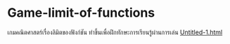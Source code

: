 # Game-limit-of-functions
เกมคณิตศาสตร์เรื่องลิมิตของฟังก์ชัน ทำขึ้นเพื่อฝึกทักษะการเรียนรู้ผ่านการเล่น
[Untitled-1.html](https://github.com/user-attachments/files/22028475/Untitled-1.html)
<!DOCTYPE html>
<html lang="th">
<head>
    <meta charset="UTF-8">
    <meta name="viewport" content="width=device-width, initial-scale=1.0">
    <title>เกมลิมิตสุดฮา - Funny Limit Quiz!</title>
    <script src="https://cdn.tailwindcss.com"></script>
    <style>
        @import url('https://fonts.googleapis.com/css2?family=Kanit:wght@300;400;500;600;700;800&display=swap');
        
        body {
            font-family: 'Kanit', sans-serif;
            background: linear-gradient(135deg, #667eea 0%, #764ba2 100%);
            min-height: 100vh;
        }
        
        .game-title {
            background: linear-gradient(45deg, #ff6b6b, #4ecdc4, #45b7d1, #96ceb4, #feca57);
            background-size: 300% 300%;
            -webkit-background-clip: text;
            -webkit-text-fill-color: transparent;
            background-clip: text;
            animation: rainbow 3s ease-in-out infinite;
        }
        
        @keyframes rainbow {
            0%, 100% { background-position: 0% 50%; }
            50% { background-position: 100% 50%; }
        }
        
        .bounce {
            animation: bounce 2s infinite;
        }
        
        @keyframes bounce {
            0%, 20%, 50%, 80%, 100% { transform: translateY(0); }
            40% { transform: translateY(-10px); }
            60% { transform: translateY(-5px); }
        }
        
        .wiggle {
            animation: wiggle 1s ease-in-out infinite;
        }
        
        @keyframes wiggle {
            0%, 100% { transform: rotate(0deg); }
            25% { transform: rotate(5deg); }
            75% { transform: rotate(-5deg); }
        }
        
        .shake {
            animation: shake 0.5s ease-in-out;
        }
        
        @keyframes shake {
            0%, 100% { transform: translateX(0); }
            25% { transform: translateX(-5px); }
            75% { transform: translateX(5px); }
        }
        
        .pulse-glow {
            animation: pulse-glow 2s ease-in-out infinite alternate;
        }
        
        @keyframes pulse-glow {
            from { box-shadow: 0 0 20px rgba(255, 107, 107, 0.5); }
            to { box-shadow: 0 0 30px rgba(255, 107, 107, 0.8), 0 0 40px rgba(255, 107, 107, 0.3); }
        }
        
        .confetti {
            position: absolute;
            width: 10px;
            height: 10px;
            background: #ff6b6b;
            animation: confetti-fall 3s linear infinite;
        }
        
        @keyframes confetti-fall {
            0% { transform: translateY(-100vh) rotate(0deg); opacity: 1; }
            100% { transform: translateY(100vh) rotate(720deg); opacity: 0; }
        }
        
        .timer-warning {
            animation: timer-pulse 1s ease-in-out infinite;
        }
        
        @keyframes timer-pulse {
            0%, 100% { transform: scale(1); }
            50% { transform: scale(1.1); }
        }
        
        .level-card {
            background: linear-gradient(135deg, rgba(255,255,255,0.95) 0%, rgba(255,255,255,0.85) 100%);
            backdrop-filter: blur(15px);
            border: 3px solid rgba(255,255,255,0.3);
        }
        
        .progress-bar {
            background: linear-gradient(90deg, #ff6b6b, #4ecdc4, #45b7d1);
            background-size: 200% 100%;
            animation: progress-shine 2s linear infinite;
        }
        
        @keyframes progress-shine {
            0% { background-position: -200% 0; }
            100% { background-position: 200% 0; }
        }
        
        .hint-popup {
            transform: scale(0);
            transition: transform 0.3s ease-in-out;
        }
        
        .hint-popup.show {
            transform: scale(1);
        }
        
        .reaction-popup {
            position: fixed;
            top: 50%;
            left: 50%;
            transform: translate(-50%, -50%) scale(0);
            z-index: 1000;
            transition: transform 0.3s ease-in-out;
        }
        
        .reaction-popup.show {
            transform: translate(-50%, -50%) scale(1);
        }
        
        .star-animation {
            animation: star-collect 1s ease-in-out;
        }
        
        @keyframes star-collect {
            0% { transform: scale(1) rotate(0deg); }
            50% { transform: scale(1.5) rotate(180deg); }
            100% { transform: scale(1) rotate(360deg); }
        }
    </style>
</head>
<body class="overflow-x-hidden">
    <!-- Confetti Container -->
    <div id="confetti-container" class="fixed inset-0 pointer-events-none z-50"></div>
    
    <!-- Reaction Popup -->
    <div id="reaction-popup" class="reaction-popup">
        <div class="level-card rounded-3xl p-8 text-center max-w-md">
            <div id="reaction-emoji" class="text-8xl mb-4">🎉</div>
            <div id="reaction-text" class="text-2xl font-bold text-purple-600 mb-2">ถูกต้อง!</div>
            <div id="reaction-message" class="text-lg text-gray-700">กราฟยิ้มให้คุณ!</div>
        </div>
    </div>
    
    <!-- Main Game Container -->
    <div class="min-h-screen p-4">
        <!-- Header with Game Stats -->
        <div class="max-w-4xl mx-auto mb-6">
            <div class="level-card rounded-2xl p-4 border-2 border-white/30">
                <div class="flex flex-wrap items-center justify-between gap-4">
                    <div class="flex items-center space-x-3">
                        <div class="text-4xl bounce">🧮</div>
                        <div>
                            <h2 class="text-purple-700 font-bold text-lg">คำถามที่ <span id="current-question">1</span>/20</h2>
                            <div class="w-32 h-2 bg-purple-200 rounded-full overflow-hidden">
                                <div id="progress-bar" class="h-full progress-bar rounded-full" style="width: 5%"></div>
                            </div>
                        </div>
                    </div>
                    
                    <div class="flex items-center space-x-4">
                        <div class="flex items-center space-x-2">
                            <span id="star-icon" class="text-2xl">⭐</span>
                            <span id="score" class="text-purple-700 font-bold text-xl">0</span>
                            <span class="text-purple-600">คะแนน</span>
                        </div>
                        
                        <div class="flex items-center space-x-2">
                            <span class="text-2xl">⏰</span>
                            <span id="timer" class="text-red-600 font-bold text-xl">2:00</span>
                        </div>
                    </div>
                </div>
            </div>
        </div>

        <!-- Game Screen Container -->
        <div id="game-screen" class="max-w-4xl mx-auto">
            
            <!-- Welcome Screen -->
            <div id="welcome-screen" class="level-card rounded-3xl p-8 text-center">
                <h1 class="game-title text-5xl md:text-7xl mb-6">เกมลิมิตสุดฮา</h1>
                <h2 class="text-3xl md:text-4xl font-bold text-purple-600 mb-4">Funny Limit Quiz! 😂</h2>
                
                <div class="flex justify-center items-center space-x-4 mb-8">
                    <div class="text-6xl bounce">📊</div>
                    <div class="text-6xl wiggle">🤪</div>
                    <div class="text-6xl bounce" style="animation-delay: 0.5s">∞</div>
                </div>
                
                <div class="bg-yellow-100 border-4 border-yellow-300 rounded-2xl p-6 mb-8">
                    <h3 class="text-2xl font-bold text-yellow-800 mb-3">ยินดีต้อนรับสู่โลกลิมิตสุดฮา! 🎭</h3>
                    <p class="text-lg text-yellow-700">เตรียมพร้อมสำหรับการผจญภัยทางคณิตศาสตร์ที่เต็มไปด้วยเสียงหัวเราะ! คำตอบจะสลับตำแหน่งกันทุกครั้ง</p>
                </div>
                
                <div class="grid md:grid-cols-3 gap-4 mb-8">
                    <div class="bg-green-100 border-3 border-green-300 rounded-xl p-4">
                        <div class="text-3xl mb-2">🟢</div>
                        <h4 class="font-bold text-green-800">ระดับง่าย</h4>
                        <p class="text-green-700 text-sm">7 คำถาม</p>
                    </div>
                    <div class="bg-yellow-100 border-3 border-yellow-300 rounded-xl p-4">
                        <div class="text-3xl mb-2">🟡</div>
                        <h4 class="font-bold text-yellow-800">ระดับปานกลาง</h4>
                        <p class="text-yellow-700 text-sm">7 คำถาม</p>
                    </div>
                    <div class="bg-red-100 border-3 border-red-300 rounded-xl p-4">
                        <div class="text-3xl mb-2">🔴</div>
                        <h4 class="font-bold text-red-800">ระดับยาก</h4>
                        <p class="text-red-700 text-sm">6 คำถาม</p>
                    </div>
                </div>
                
                <div class="bg-blue-100 border-3 border-blue-300 rounded-xl p-4 mb-6">
                    <h4 class="font-bold text-blue-800 mb-2">กติกาการเล่น 📋</h4>
                    <ul class="text-blue-700 text-left space-y-1">
                        <li>• เวลาในการเล่น: 15 นาที ⏰</li>
                        <li>• ตอบถูก = +10 คะแนน ⭐</li>
                        <li>• ใช้ปุ่มใบ้ได้ (แต่จะหักคะแนน 2 คะแนน) 💡</li>
                        <li>• คำตอบจะสลับตำแหน่งกันทุกครั้ง! 🔄</li>
                        <li>• มีปฏิกิริยาตลก ๆ หลังตอบทุกข้อ 😂</li>
                    </ul>
                </div>
                
                <button onclick="startGame()" class="bg-gradient-to-r from-pink-500 to-purple-600 hover:from-pink-600 hover:to-purple-700 text-white font-bold text-2xl px-12 py-4 rounded-full transform hover:scale-105 transition-all duration-300 pulse-glow">
                    เริ่มเกมสุดฮา! 🎮
                </button>
            </div>

            <!-- Question Screen -->
            <div id="question-screen" class="level-card rounded-3xl p-8 hidden">
                <div class="text-center mb-6">
                    <div class="flex justify-center items-center space-x-4 mb-4">
                        <div id="difficulty-badge" class="px-4 py-2 rounded-full font-bold text-white bg-green-500">
                            🟢 ระดับง่าย
                        </div>
                    </div>
                </div>
                
                <div class="bg-white rounded-2xl p-6 mb-6 border-4 border-purple-300 relative">
                    <div id="question-content" class="text-center">
                        <!-- Question will be inserted here -->
                    </div>
                    
                    <!-- Hint Popup -->
                    <div id="hint-popup" class="hint-popup absolute top-4 right-4 bg-yellow-100 border-3 border-yellow-400 rounded-xl p-4 max-w-xs">
                        <div class="flex items-start space-x-2">
                            <span class="text-2xl">💡</span>
                            <div>
                                <h4 class="font-bold text-yellow-800 mb-1">คำใบ้:</h4>
                                <p id="hint-text" class="text-yellow-700 text-sm"></p>
                            </div>
                        </div>
                        <button onclick="hideHint()" class="absolute top-1 right-2 text-yellow-600 hover:text-yellow-800 font-bold">×</button>
                    </div>
                </div>
                
                <div class="text-center mb-4">
                    <button onclick="showHint()" class="bg-yellow-400 hover:bg-yellow-500 text-yellow-900 font-bold px-6 py-3 rounded-full transition-all duration-300 transform hover:scale-105">
                        💡 ขอใบ้หน่อย (-2 คะแนน)
                    </button>
                </div>
                
                <div id="answers-container" class="grid md:grid-cols-2 gap-4 mb-6">
                    <!-- Answers will be inserted here -->
                </div>
            </div>

            <!-- Game Over Screen -->
            <div id="gameover-screen" class="level-card rounded-3xl p-8 text-center hidden">
                <div id="result-icon" class="text-8xl mb-6">🎉</div>
                <h1 id="result-title" class="game-title text-5xl md:text-7xl mb-4">ยินดีด้วย!</h1>
                <h2 id="result-subtitle" class="text-3xl font-bold text-purple-600 mb-6">คุณพิชิตลิมิตแล้ว! 🏆</h2>
                
                <div class="grid md:grid-cols-3 gap-4 mb-8">
                    <div class="bg-yellow-100 border-3 border-yellow-300 rounded-xl p-4">
                        <div class="text-3xl mb-2">⭐</div>
                        <h4 class="font-bold text-yellow-800">คะแนนรวม</h4>
                        <p class="text-2xl font-bold text-yellow-600" id="final-score">0</p>
                    </div>
                    <div class="bg-green-100 border-3 border-green-300 rounded-xl p-4">
                        <div class="text-3xl mb-2">✅</div>
                        <h4 class="font-bold text-green-800">ตอบถูก</h4>
                        <p class="text-2xl font-bold text-green-600" id="correct-answers">0</p>
                    </div>
                    <div class="bg-blue-100 border-3 border-blue-300 rounded-xl p-4">
                        <div class="text-3xl mb-2">📊</div>
                        <h4 class="font-bold text-blue-800">เปอร์เซ็นต์</h4>
                        <p class="text-2xl font-bold text-blue-600" id="percentage">0%</p>
                    </div>
                </div>
                
                <div id="performance-message" class="bg-gradient-to-r from-yellow-100 to-orange-100 border-4 border-yellow-400 rounded-2xl p-6 mb-8">
                    <!-- Performance message will be inserted here -->
                </div>
                
                <button onclick="restartGame()" class="bg-gradient-to-r from-purple-500 to-pink-600 hover:from-purple-600 hover:to-pink-700 text-white font-bold text-2xl px-12 py-4 rounded-full transform hover:scale-105 transition-all duration-300 pulse-glow">
                    เล่นอีกครั้ง! 🔄
                </button>
            </div>
        </div>
    </div>

    <script>
        // Game state
        let currentQuestionIndex = 0;
        let score = 0;
        let correctAnswers = 0;
        let timeLeft = 900; // 15 minutes
        let gameTimer;
        let hintUsed = false;
        let shuffledQuestions = [];

        // Questions database with funny reactions - ปรับระดับความยากให้เหมาะสม
        const questions = [
            // ระดับง่าย (7 questions) - เพิ่มความท้าทายเล็กน้อย
            {
                level: "easy",
                question: "จงหา lim<sub>x→2</sub> (x² + x - 2)",
                correctAnswer: "4",
                wrongAnswers: ["ไปถึงพิซซ่า 🍕", "6", "2"],
                hint: "แทนค่า x = 2 ลงในสมการ x² + x - 2",
                correctReaction: { emoji: "🎉", text: "ถูกต้อง!", message: "กราฟยิ้มให้คุณ!" },
                wrongReaction: { emoji: "😂", text: "ผิดจ้า!", message: "x หนีไปเที่ยวแล้ว!" }
            },
            {
                level: "easy",
                question: "จงหา lim<sub>x→3</sub> (2x - 1)",
                correctAnswer: "5",
                wrongAnswers: ["ไปกินส้มตำ 🥗", "6", "3"],
                hint: "แทนค่า x = 3 ลงในสมการ 2x - 1 = 2(3) - 1",
                correctReaction: { emoji: "🌟", text: "เยี่ยม!", message: "ลิมิตเต้นรำให้คุณ!" },
                wrongReaction: { emoji: "🤪", text: "อ๊ะ ผิดแล้ว!", message: "ฟังก์ชันหัวเราะคิกคัก!" }
            },
            {
                level: "easy",
                question: "จงหา lim<sub>x→1</sub> (x³ + 2x)",
                correctAnswer: "3",
                wrongAnswers: ["ไปเที่ยวเขาใหญ่ 🏔️", "1", "4"],
                hint: "แทนค่า x = 1 ลงในสมการ 1³ + 2(1)",
                correctReaction: { emoji: "🎯", text: "แม่นมาก!", message: "กราฟโบกมือให้!" },
                wrongReaction: { emoji: "🙃", text: "เอ๊ะ!", message: "ตัวเลขวิ่งหนีไปแล้ว!" }
            },
            {
                level: "easy",
                question: "จงหา lim<sub>x→0</sub> (3x² + 4)",
                correctAnswer: "4",
                wrongAnswers: ["ไปดูหนัง 🎬", "0", "3"],
                hint: "แทนค่า x = 0 ลงในสมการ 3(0)² + 4",
                correctReaction: { emoji: "🚀", text: "สุดยอด!", message: "ลิมิตบินไปฟ้า!" },
                wrongReaction: { emoji: "🤭", text: "อุ๊ปส์!", message: "คำตอบซ่อนตัวอยู่!" }
            },
            {
                level: "easy",
                question: "จงหา lim<sub>x→-2</sub> (x² - 3x + 1)",
                correctAnswer: "11",
                wrongAnswers: ["ไปกินไอศกรีม 🍦", "5", "-5"],
                hint: "แทนค่า x = -2 ลงในสมการ (-2)² - 3(-2) + 1",
                correctReaction: { emoji: "🎊", text: "ว้าว!", message: "คณิตศาสตร์ปรบมือให้!" },
                wrongReaction: { emoji: "😵", text: "โอ๊ย!", message: "ตัวเลขเวียนหัว!" }
            },
            {
                level: "easy",
                question: "จงหา lim<sub>x→4</sub> (√x + 1)",
                correctAnswer: "3",
                wrongAnswers: ["ไปเล่นน้ำ 🏊", "2", "5"],
                hint: "√4 = 2 แล้วบวก 1",
                correctReaction: { emoji: "🌈", text: "เจ๋ง!", message: "รากที่สองยิ้มแย้ม!" },
                wrongReaction: { emoji: "🤷", text: "เฮ้ย!", message: "รากที่สองหายไปไหน?" }
            },
            {
                level: "easy",
                question: "จงหา lim<sub>x→5</sub> (x² - 4x)",
                correctAnswer: "5",
                wrongAnswers: ["ไปกินขนมปัง 🍞", "25", "1"],
                hint: "แทนค่า x = 5 ลงในสมการ 5² - 4(5)",
                correctReaction: { emoji: "🎪", text: "ยอดเยี่ยม!", message: "ลิมิตเล่นละครให้ดู!" },
                wrongReaction: { emoji: "🤡", text: "อ๊ะฮะ!", message: "ตัวเลขแกล้งคุณ!" }
            },

            // ระดับปานกลาง (7 questions) - ลดความยากลง
            {
                level: "medium",
                question: "จงหา lim<sub>x→2</sub> (x² - 4)/(x - 2)",
                correctAnswer: "4",
                wrongAnswers: ["ยูนิคอร์นไม่กำหนด 🦄", "0", "2"],
                hint: "แยกตัวประกอบ x² - 4 = (x-2)(x+2) แล้วตัด (x-2)",
                correctReaction: { emoji: "🧙", text: "เวทมนตร์!", message: "คุณแยกตัวประกอบได้!" },
                wrongReaction: { emoji: "🦄", text: "อุ๊ย!", message: "ยูนิคอร์นวิ่งหนี!" }
            },
            {
                level: "medium",
                question: "จงหา lim<sub>x→3</sub> (x² - 9)/(x - 3)",
                correctAnswer: "6",
                wrongAnswers: ["ไปเที่ยวทะเล 🌊", "3", "9"],
                hint: "แยกตัวประกอบ x² - 9 = (x-3)(x+3) แล้วตัด (x-3)",
                correctReaction: { emoji: "🌊", text: "คลื่นสวย!", message: "ตัวประกอบโบกมือให้!" },
                wrongReaction: { emoji: "🏄", text: "จมน้ำ!", message: "ตัวประกอบหายไป!" }
            },
            {
                level: "medium",
                question: "จงหา lim<sub>x→1</sub> (x² - 1)/(x - 1)",
                correctAnswer: "2",
                wrongAnswers: ["ไปกินข้าวผัด 🍛", "1", "0"],
                hint: "แยกตัวประกอบ x² - 1 = (x-1)(x+1) แล้วตัด (x-1)",
                correctReaction: { emoji: "🍚", text: "อร่อย!", message: "ข้าวผัดคณิตศาสตร์!" },
                wrongReaction: { emoji: "🥢", text: "หก!", message: "ข้าวผัดหกใส่พื้น!" }
            },
            {
                level: "medium",
                question: "จงหา lim<sub>x→0</sub> (x² + 3x)/x",
                correctAnswer: "3",
                wrongAnswers: ["ไปเล่นเกม 🎮", "0", "∞"],
                hint: "แยกตัวประกอบ x(x + 3)/x แล้วตัด x",
                correctReaction: { emoji: "🎮", text: "เลเวลอัพ!", message: "คุณผ่านด่านแล้ว!" },
                wrongReaction: { emoji: "💀", text: "เกมโอเวอร์!", message: "ลองใหม่อีกครั้ง!" }
            },
            {
                level: "medium",
                question: "จงหา lim<sub>x→∞</sub> (3x + 2)/x",
                correctAnswer: "3",
                wrongAnswers: ["ไปดูซีรีส์ 📺", "2", "∞"],
                hint: "หารทั้งเศษและส่วนด้วย x จะได้ (3 + 2/x)/1",
                correctReaction: { emoji: "📺", text: "ซีรีส์ดี!", message: "อนันต์แสดงได้เยี่ยม!" },
                wrongReaction: { emoji: "📻", text: "สัญญาณขาด!", message: "อนันต์หายไป!" }
            },
            {
                level: "medium",
                question: "จงหา lim<sub>x→∞</sub> (2x - 1)/(x + 3)",
                correctAnswer: "2",
                wrongAnswers: ["ไปกินพิซซ่า 🍕", "-1", "3"],
                hint: "หารทั้งเศษและส่วนด้วย x จะได้ (2 - 1/x)/(1 + 3/x)",
                correctReaction: { emoji: "🍕", text: "อร่อยจัง!", message: "อนันต์หอมกรุ่น!" },
                wrongReaction: { emoji: "🔥", text: "ไหม้!", message: "พิซซ่าไหม้แล้ว!" }
            },
            {
                level: "medium",
                question: "จงหา lim<sub>x→0</sub> (5x + x²)/x",
                correctAnswer: "5",
                wrongAnswers: ["ไปเต้นรำ 💃", "0", "∞"],
                hint: "แยกตัวประกอบ x(5 + x)/x แล้วตัด x",
                correctReaction: { emoji: "💃", text: "เต้นสวย!", message: "ตัวประกอบเต้นได้ลื่น!" },
                wrongReaction: { emoji: "🕺", text: "เต้นผิดจังหวะ!", message: "ตัวประกอบสะดุด!" }
            },

            // ระดับยาก (6 questions) - ปรับให้เหมาะสมขึ้น
            {
                level: "hard",
                question: "จงหา lim<sub>x→∞</sub> (x² + 1)/(2x² - 3)",
                correctAnswer: "1/2",
                wrongAnswers: ["ชานมไข่มุก 🥤", "1", "∞"],
                hint: "หารทั้งเศษและส่วนด้วย x² แล้วดูค่าสัมประสิทธิ์หน้า x²",
                correctReaction: { emoji: "🥤", text: "หวานชื่น!", message: "ชานมไข่มุกอนันต์!" },
                wrongReaction: { emoji: "🧊", text: "เย็นจัด!", message: "น้ำแข็งละลายหมด!" }
            },
            {
                level: "hard",
                question: "จงหา lim<sub>x→∞</sub> (3x + 5)/(x - 2)",
                correctAnswer: "3",
                wrongAnswers: ["∞", "5", "นกเพนกวินเต้นระบำ 🐧"],
                hint: "หารทั้งเศษและส่วนด้วย x แล้วดูค่าสัมประสิทธิ์หน้า x",
                correctReaction: { emoji: "🐧", text: "เต้นสวย!", message: "เพนกวินปรบมือ!" },
                wrongReaction: { emoji: "🧊", text: "ลื่น!", message: "เพนกวินล้มแล้ว!" }
            },
            {
                level: "hard",
                question: "ดูกราฟ: เส้นตรง y = 2x + 1 แต่มีรูที่ x = 1<br><div style='margin: 10px 0; font-size: 24px;'>📈 ——○—— (รูที่ x=1, y=3)</div>จงหา lim<sub>x→1</sub> (2x + 1)",
                correctAnswer: "3",
                wrongAnswers: ["1", "ไปกินหมูกะทะ 🥩", "2"],
                hint: "ลิมิตดูที่กราฟเข้าใกล้ ไม่สนใจรู แทนค่า x = 1",
                correctReaction: { emoji: "🥩", text: "หอมมาก!", message: "กราฟหอมกรุ่น!" },
                wrongReaction: { emoji: "🔥", text: "ไหม้!", message: "กราฟไหม้เกรียม!" }
            },
            {
                level: "hard",
                question: "ดูกราฟ: พาราโบลา y = x² แต่มีรูที่ x = 2<br><div style='margin: 10px 0; font-size: 24px;'>📊 ∪○∪ (รูที่ x=2, y=4)</div>จงหา lim<sub>x→2</sub> x²",
                correctAnswer: "4",
                wrongAnswers: ["ไปนอนหลับ 😴", "2", "0"],
                hint: "แม้จะมีรู แต่พาราโบลาเข้าใกล้ค่าเดียวกันจากทั้งสองข้าง",
                correctReaction: { emoji: "😴", text: "หลับสบาย!", message: "พาราโบลานอนหลับสบาย!" },
                wrongReaction: { emoji: "😵", text: "ตื่นแล้ว!", message: "พาราโบลาตกใจตื่น!" }
            },
            {
                level: "hard",
                question: "จงหา lim<sub>x→4</sub> (x - 4)/(√x - 2)",
                correctAnswer: "4",
                wrongAnswers: ["ไปเล่นฟุตบอล ⚽", "2", "0"],
                hint: "คูณด้วย (√x + 2)/(√x + 2) เพื่อกำจัดรากในส่วน",
                correctReaction: { emoji: "⚽", text: "โกล!", message: "รากที่สองยิงโกล!" },
                wrongReaction: { emoji: "🥅", text: "พลาด!", message: "บอลไปนอกกรอบ!" }
            },
            {
                level: "hard",
                question: "จงหา lim<sub>x→0</sub> (√(x + 4) - 2)/x",
                correctAnswer: "1/4",
                wrongAnswers: ["ไปร้องเพลง 🎤", "2", "4"],
                hint: "คูณด้วย (√(x + 4) + 2)/(√(x + 4) + 2)",
                correctReaction: { emoji: "🎤", text: "เสียงใส!", message: "รากที่สองร้องเพลงไพเราะ!" },
                wrongReaction: { emoji: "🎵", text: "เสียงแหบ!", message: "รากที่สองร้องผิดเสียง!" }
            }
        ];

        function startGame() {
            currentQuestionIndex = 0;
            score = 0;
            correctAnswers = 0;
            timeLeft = 900;
            hintUsed = false;
            
            // Shuffle questions
            shuffledQuestions = [...questions].sort(() => Math.random() - 0.5);
            
            document.getElementById('welcome-screen').classList.add('hidden');
            document.getElementById('question-screen').classList.remove('hidden');
            
            startTimer();
            showQuestion();
        }

        function startTimer() {
            gameTimer = setInterval(() => {
                timeLeft--;
                updateTimer();
                
                if (timeLeft <= 0) {
                    endGame();
                }
            }, 1000);
        }

        function updateTimer() {
            const minutes = Math.floor(timeLeft / 60);
            const seconds = timeLeft % 60;
            const timerElement = document.getElementById('timer');
            timerElement.textContent = `${minutes}:${seconds.toString().padStart(2, '0')}`;
            
            if (timeLeft <= 60) {
                timerElement.classList.add('timer-warning');
            }
        }

        function showQuestion() {
            if (currentQuestionIndex >= shuffledQuestions.length) {
                endGame();
                return;
            }

            const question = shuffledQuestions[currentQuestionIndex];
            hintUsed = false;
            
            // Update progress
            document.getElementById('current-question').textContent = currentQuestionIndex + 1;
            document.getElementById('progress-bar').style.width = ((currentQuestionIndex + 1) / shuffledQuestions.length * 100) + '%';
            
            // Update difficulty badge
            const badge = document.getElementById('difficulty-badge');
            if (question.level === 'easy') {
                badge.className = 'px-4 py-2 rounded-full font-bold text-white bg-green-500';
                badge.innerHTML = '🟢 ระดับง่าย';
            } else if (question.level === 'medium') {
                badge.className = 'px-4 py-2 rounded-full font-bold text-white bg-yellow-500';
                badge.innerHTML = '🟡 ระดับปานกลาง';
            } else {
                badge.className = 'px-4 py-2 rounded-full font-bold text-white bg-red-500';
                badge.innerHTML = '🔴 ระดับยาก';
            }
            
            // Show question
            document.getElementById('question-content').innerHTML = `
                <div class="text-2xl font-bold text-purple-600 mb-4">${question.question}</div>
                <div class="text-lg text-gray-600">เลือกคำตอบที่ถูกต้อง</div>
            `;
            
            // Shuffle answers
            const allAnswers = [question.correctAnswer, ...question.wrongAnswers];
            const shuffledAnswers = allAnswers.sort(() => Math.random() - 0.5);
            const correctIndex = shuffledAnswers.indexOf(question.correctAnswer);
            
            // Show answers
            const answersContainer = document.getElementById('answers-container');
            answersContainer.innerHTML = '';
            
            const answerLabels = ['ก)', 'ข)', 'ค)', 'ง)'];
            
            shuffledAnswers.forEach((answer, index) => {
                const button = document.createElement('button');
                button.className = 'bg-blue-100 hover:bg-blue-200 border-3 border-blue-300 rounded-xl p-4 text-center transition-all duration-300 transform hover:scale-105';
                button.innerHTML = `
                    <div class="font-bold text-blue-800 text-lg">${answerLabels[index]} ${answer}</div>
                `;
                button.onclick = () => checkAnswer(index, correctIndex);
                answersContainer.appendChild(button);
            });
            
            hideHint();
        }

        function checkAnswer(selectedIndex, correctIndex) {
            const question = shuffledQuestions[currentQuestionIndex];
            const buttons = document.querySelectorAll('#answers-container button');
            
            // Disable all buttons
            buttons.forEach(btn => btn.disabled = true);
            
            if (selectedIndex === correctIndex) {
                // Correct answer
                buttons[selectedIndex].className = 'bg-green-200 border-3 border-green-400 rounded-xl p-4 text-center';
                score += 10;
                correctAnswers++;
                
                // Show correct reaction
                showReaction(question.correctReaction);
                
                // Star animation
                document.getElementById('star-icon').classList.add('star-animation');
                setTimeout(() => {
                    document.getElementById('star-icon').classList.remove('star-animation');
                }, 1000);
                
                createConfetti();
                
            } else {
                // Wrong answer
                buttons[selectedIndex].className = 'bg-red-200 border-3 border-red-400 rounded-xl p-4 text-center shake';
                
                // Show correct answer
                buttons[correctIndex].className = 'bg-green-200 border-3 border-green-400 rounded-xl p-4 text-center';
                
                // Show wrong reaction
                showReaction(question.wrongReaction);
            }
            
            updateScore();
            
            setTimeout(() => {
                hideReaction();
                currentQuestionIndex++;
                showQuestion();
            }, 3000);
        }

        function showReaction(reaction) {
            document.getElementById('reaction-emoji').textContent = reaction.emoji;
            document.getElementById('reaction-text').textContent = reaction.text;
            document.getElementById('reaction-message').textContent = reaction.message;
            document.getElementById('reaction-popup').classList.add('show');
        }

        function hideReaction() {
            document.getElementById('reaction-popup').classList.remove('show');
        }

        function showHint() {
            if (!hintUsed) {
                const question = shuffledQuestions[currentQuestionIndex];
                document.getElementById('hint-text').textContent = question.hint;
                document.getElementById('hint-popup').classList.add('show');
                score = Math.max(0, score - 2);
                hintUsed = true;
                updateScore();
            }
        }

        function hideHint() {
            document.getElementById('hint-popup').classList.remove('show');
        }

        function updateScore() {
            document.getElementById('score').textContent = score;
        }

        function createConfetti() {
            const container = document.getElementById('confetti-container');
            const colors = ['#ff6b6b', '#4ecdc4', '#45b7d1', '#96ceb4', '#feca57', '#ff9ff3'];
            
            for (let i = 0; i < 30; i++) {
                const confetti = document.createElement('div');
                confetti.className = 'confetti';
                confetti.style.left = Math.random() * 100 + 'vw';
                confetti.style.backgroundColor = colors[Math.floor(Math.random() * colors.length)];
                confetti.style.animationDelay = Math.random() * 2 + 's';
                confetti.style.animationDuration = (Math.random() * 2 + 2) + 's';
                container.appendChild(confetti);
                
                setTimeout(() => {
                    confetti.remove();
                }, 4000);
            }
        }

        function endGame() {
            clearInterval(gameTimer);
            
            document.getElementById('question-screen').classList.add('hidden');
            document.getElementById('gameover-screen').classList.remove('hidden');
            
            const percentage = Math.round((correctAnswers / shuffledQuestions.length) * 100);
            
            document.getElementById('final-score').textContent = score;
            document.getElementById('correct-answers').textContent = correctAnswers;
            document.getElementById('percentage').textContent = percentage + '%';
            
            // Performance message
            let message, icon, title, subtitle;
            
            if (percentage >= 90) {
                icon = '🏆';
                title = 'เจ๋งสุด ๆ!';
                subtitle = 'คุณเป็นเซียนลิมิต!';
                message = '<h3 class="text-2xl font-bold text-yellow-800 mb-3">ยอดเยี่ยมมาก! 🌟</h3><p class="text-lg text-yellow-700">คุณเข้าใจเรื่องลิมิตได้อย่างสมบูรณ์แบบ! กราฟทุกตัวยิ้มให้คุณ!</p>';
            } else if (percentage >= 70) {
                icon = '🎉';
                title = 'เก่งมาก!';
                subtitle = 'คุณทำได้ดีจริง ๆ!';
                message = '<h3 class="text-2xl font-bold text-yellow-800 mb-3">เยี่ยมมาก! 👏</h3><p class="text-lg text-yellow-700">คุณเข้าใจพื้นฐานลิมิตได้ดี ฟังก์ชันปรบมือให้!</p>';
            } else if (percentage >= 50) {
                icon = '😊';
                title = 'ไม่เลวเลย!';
                subtitle = 'ยังต้องฝึกอีกนิด!';
                message = '<h3 class="text-2xl font-bold text-yellow-800 mb-3">พอใช้ได้! 📚</h3><p class="text-lg text-yellow-700">ลิมิตยังคิดถึงคุณอยู่ ลองเล่นใหม่นะ!</p>';
            } else {
                icon = '💪';
                title = 'ไม่เป็นไร!';
                subtitle = 'ลองใหม่อีกครั้ง!';
                message = '<h3 class="text-2xl font-bold text-yellow-800 mb-3">ไม่ต้องท้อ! 🌈</h3><p class="text-lg text-yellow-700">ลิมิตรอคุณอยู่ ลองเล่นอีกครั้งแล้วคุณจะเก่งขึ้น!</p>';
            }
            
            document.getElementById('result-icon').textContent = icon;
            document.getElementById('result-title').textContent = title;
            document.getElementById('result-subtitle').textContent = subtitle;
            document.getElementById('performance-message').innerHTML = message;
            
            createConfetti();
        }

        function restartGame() {
            document.getElementById('gameover-screen').classList.add('hidden');
            document.getElementById('welcome-screen').classList.remove('hidden');
            
            // Reset timer display
            document.getElementById('timer').classList.remove('timer-warning');
        }

        // Initialize the game
        document.addEventListener('DOMContentLoaded', function() {
            updateScore();
        });
    </script>
<script>(function(){function c(){var b=a.contentDocument||a.contentWindow.document;if(b){var d=b.createElement('script');d.innerHTML="window.__CF$cv$params={r:'9753b77104ff408b',t:'MTc1NjIxNTM3MC4wMDAwMDA='};var a=document.createElement('script');a.nonce='';a.src='/cdn-cgi/challenge-platform/scripts/jsd/main.js';document.getElementsByTagName('head')[0].appendChild(a);";b.getElementsByTagName('head')[0].appendChild(d)}}if(document.body){var a=document.createElement('iframe');a.height=1;a.width=1;a.style.position='absolute';a.style.top=0;a.style.left=0;a.style.border='none';a.style.visibility='hidden';document.body.appendChild(a);if('loading'!==document.readyState)c();else if(window.addEventListener)document.addEventListener('DOMContentLoaded',c);else{var e=document.onreadystatechange||function(){};document.onreadystatechange=function(b){e(b);'loading'!==document.readyState&&(document.onreadystatechange=e,c())}}}})();</script></body>
</html>
